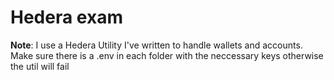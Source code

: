 # Hedera exam
**Note**: 
I use a Hedera Utility I've written to handle wallets and accounts.
Make sure there is a .env in each folder with the neccessary keys otherwise the util will fail
